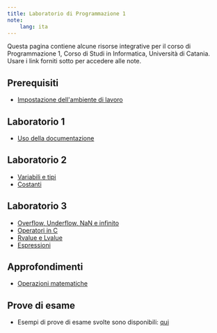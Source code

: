 ```yaml
---
title: Laboratorio di Programmazione 1
note:
    lang: ita
---
```


Questa pagina contiene alcune risorse integrative per il corso di Programmazione 1, Corso di Studi in Informatica, Università di Catania. Usare i link forniti sotto per accedere alle note.


## Prerequisiti
* <a href="setup/">Impostazione dell'ambiente di lavoro</a>

## Laboratorio 1
* <a href="/lecture-notes/it/programmazione-c/documentazione/">Uso della documentazione</a>

## Laboratorio 2
* <a href="/lecture-notes/it/programmazione-c/variabili-e-tipi/">Variabili e tipi</a>
* <a href="/lecture-notes/it/programmazione-c/costanti/">Costanti</a>

## Laboratorio 3
* <a href="/lecture-notes/it/programmazione-c/overflow-underflow/">Overflow, Underflow, NaN e infinito</a>
* <a href="/lecture-notes/it/programmazione-c/operatori/">Operatori in C</a>
* <a href="/lecture-notes/it/programmazione-c/rvalue-lvalue/">Rvalue e Lvalue</a>
* <a href="/lecture-notes/it/programmazione-c/espressioni/">Espressioni</a>

## Approfondimenti
* <a href="/lecture-notes/it/programmazione-c/operazioni-matematiche/">Operazioni matematiche</a>

## Prove di esame
* Esempi di prove di esame svolte sono disponibili: <a href="https://www.antoninofurnari.it/teaching/prog1/2223/prove">qui</a>